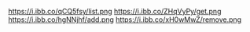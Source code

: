 https://i.ibb.co/qCQ5fsy/list.png
https://i.ibb.co/ZHqVyPy/get.png
https://i.ibb.co/hgNNjhf/add.png
https://i.ibb.co/xH0wMwZ/remove.png
